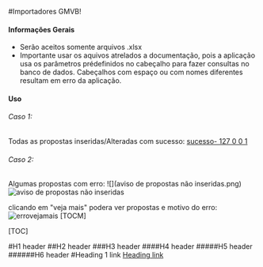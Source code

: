 #Importadores GMVB!



#### Informações Gerais

- Serão aceitos somente arquivos .xlsx
- Importante usar os aquivos atrelados a documentação, pois a aplicação usa os parâmetros prédefinidos no cabeçalho para fazer consultas no banco de dados.
Cabeçalhos com espaço ou com nomes diferentes resultam em erro da aplicação.

#### Uso 
###### Caso 1:
Todas as propostas inseridas/Alteradas com sucesso:
[sucesso- 127 0 0 1](https://user-images.githubusercontent.com/32857539/113603241-13c62180-961a-11eb-918f-19cedd3b6666.png)

###### Caso 2:
Algumas propostas com erro:
![](aviso de propostas não inseridas.png)
![aviso de propostas não inseridas](https://user-images.githubusercontent.com/32857539/113603354-3bb58500-961a-11eb-8aa2-9861f9d93a2f.png)

clicando em "veja mais"
 podera ver propostas e motivo do erro:
![errovejamais](https://user-images.githubusercontent.com/32857539/113603048-d1044980-9619-11eb-8cfa-ff88aa46f824.png)
[TOCM]

[TOC]

#H1 header
##H2 header
###H3 header
####H4 header
#####H5 header
######H6 header
#Heading 1 link [Heading link](https://github.com/pandao/editor.md "Heading link")
